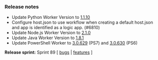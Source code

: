 ### Release notes
<!-- Please add your release notes in the following format:
- My change description (#PR)
-->
- Update Python Worker Version to [1.1.10](https://github.com/Azure/azure-functions-python-worker/releases/tag/1.1.10)
- Configure host.json to use workflow when creating a default host.json and app is identified as a logic app. (#6810)
- Update Node.js Worker Version to [2.1.0](https://github.com/Azure/azure-functions-nodejs-worker/releases/tag/v2.1.0)
- Update Java Worker Version to [1.8.1](https://github.com/Azure/azure-functions-java-worker/releases/tag/1.8.1)
- Update PowerShell Worker to [3.0.629](https://github.com/Azure/azure-functions-powershell-worker/releases/tag/v3.0.629) (PS7) and [3.0.630](https://github.com/Azure/azure-functions-powershell-worker/releases/tag/v3.0.630) (PS6)

**Release sprint:** Sprint 89
[ [bugs](https://github.com/Azure/azure-functions-host/issues?q=is%3Aissue+milestone%3A%22Functions+Sprint+89%22+label%3Abug+is%3Aclosed) | [features](https://github.com/Azure/azure-functions-host/issues?q=is%3Aissue+milestone%3A%22Functions+Sprint+89%22+label%3Afeature+is%3Aclosed) ]
